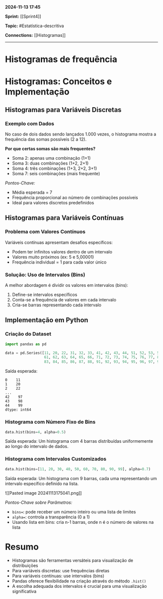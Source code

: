 
**2024-11-13 17:45**

**Sprint:** [[Sprint4]]

**Topic:** #Estatística-descritiva 

**Connections:** [[Histogramas]]

---
# **Histogramas de frequência**

# Histogramas: Conceitos e Implementação

## Histogramas para Variáveis Discretas

### Exemplo com Dados
No caso de dois dados sendo lançados 1.000 vezes, o histograma mostra a frequência das somas possíveis (2 a 12).

**Por que certas somas são mais frequentes?**
- Soma 2: apenas uma combinação (1+1)
- Soma 3: duas combinações (1+2, 2+1)
- Soma 4: três combinações (1+3, 2+2, 3+1)
- Soma 7: seis combinações (mais frequente)

*Pontos-Chave:*
- Média esperada = 7
- Frequência proporcional ao número de combinações possíveis
- Ideal para valores discretos predefinidos

## Histogramas para Variáveis Contínuas

### Problema com Valores Contínuos
Variáveis contínuas apresentam desafios específicos:
- Podem ter infinitos valores dentro de um intervalo
- Valores muito próximos (ex: 5 e 5,00001)
- Frequência individual = 1 para cada valor único

### Solução: Uso de Intervalos (Bins)
A melhor abordagem é dividir os valores em intervalos (bins):
1. Define-se intervalos específicos
2. Conta-se a frequência de valores em cada intervalo
3. Cria-se barras representando cada intervalo

## Implementação em Python

### Criação do Dataset
```python
import pandas as pd

data = pd.Series([11, 20, 22, 31, 32, 33, 41, 42, 43, 44, 51, 52, 53, 54, 55, 
                  61, 62, 63, 64, 65, 66, 71, 72, 73, 74, 75, 76, 77, 81, 82, 
                  83, 84, 85, 86, 87, 88, 91, 92, 93, 94, 95, 96, 97, 98, 99])
```

Saída esperada:
```
0    11
1    20
2    22
...
42    97
43    98
44    99
dtype: int64
```

### Histograma com Número Fixo de Bins
```python
data.hist(bins=4, alpha=0.5)
```

Saída esperada:
Um histograma com 4 barras distribuídas uniformemente ao longo do intervalo de dados.

### Histograma com Intervalos Customizados
```python
data.hist(bins=[11, 20, 30, 40, 50, 60, 70, 80, 90, 99], alpha=0.7)
```

Saída esperada:
Um histograma com 9 barras, cada uma representando um intervalo específico definido na lista.

![[Pasted image 20241113175041.png]]

*Pontos-Chave sobre Parâmetros:*
- `bins=`: pode receber um número inteiro ou uma lista de limites
- `alpha=`: controla a transparência (0 a 1)
- Usando lista em bins: cria n-1 barras, onde n é o número de valores na lista

# Resumo
- Histogramas são ferramentas versáteis para visualização de distribuições
- Para variáveis discretas: use frequências diretas
- Para variáveis contínuas: use intervalos (bins)
- Pandas oferece flexibilidade na criação através do método `.hist()`
- A escolha adequada dos intervalos é crucial para uma visualização significativa









